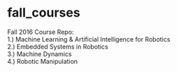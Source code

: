# fall_courses
Fall 2016 Course Repo:  
1.) Machine Learning & Artificial Intelligence for Robotics  
2.) Embedded Systems in Robotics  
3.) Machine Dynamics  
4.) Robotic Manipulation  
